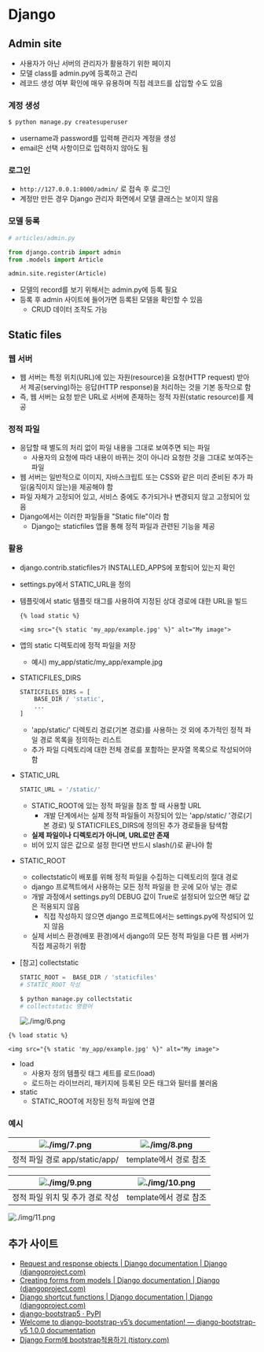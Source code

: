 # Django

## Admin site

- 사용자가 아닌 서버의 관리자가 활용하기 위한 페이지
- 모델 class를 admin.py에 등록하고 관리
- 레코드 생성 여부 확인에 매우 유용하며 직접 레코드를 삽입할 수도 있음

### 계정 생성

```bash
$ python manage.py createsuperuser
```

- username과 password를 입력해 관리자 계정을 생성
- email은 선택 사항이므로 입력하지 않아도 됨

### 로그인

-  `http://127.0.0.1:8000/admin/` 로 접속 후 로그인
- 계정만 만든 경우 Django 관리자 화면에서 모델 클래스는 보이지 않음

### 모델 등록

```python
# articles/admin.py

from django.contrib import admin
from .models import Article

admin.site.register(Article)
```

- 모델의 record를 보기 위해서는 admin.py에 등록 필요
- 등록 후 admin 사이트에 들어가면 등록된 모델을 확인할 수 있음
  - CRUD 데이터 조작도 가능

## Static files

### 웹 서버

- 웹 서버는 특정 위치(URL)에 있는 자원(resource)을 요청(HTTP request) 받아서 제공(serving)하는 응답(HTTP response)을 처리하는 것을 기본 동작으로 함
- 즉, 웹 서버는 요청 받은 URL로 서버에 존재하는 정적 자원(static resource)를 제공

### 정적 파일

- 응답할 때 별도의 처리 없이 파일 내용을 그대로 보여주면 되는 파일
  - 사용자의 요청에 따라 내용이 바뀌는 것이 아니라 요청한 것을 그대로 보여주는 파일
- 웹 서버는 일반적으로 이미지, 자바스크립트 또는 CSS와 같은 미리 준비된 추가 파일(움직이지 않는)을 제공해야 함
- 파일 자체가 고정되어 있고, 서비스 중에도 추가되거나 변경되지 않고 고정되어 있음
- Django에서는 이러한 파일들을 "Static file"이라 함
  - Django는 staticfiles 앱을 통해 정적 파일과 관련된 기능을 제공

### 활용

- django.contrib.staticfiles가 INSTALLED_APPS에 포함되어 있는지 확인

- settings.py에서 STATIC_URL을 정의

- 템플릿에서 static 템플릿 태그를 사용하여 지정된 상대 경로에 대한 URL을 빌드

  ```django
  {% load static %}
  
  <img src="{% static 'my_app/example.jpg' %}" alt="My image">
  ```

- 앱의 static 디렉토리에 정적 파일을 저장

  - 예시) my_app/static/my_app/example.jpg

- STATICFILES_DIRS

  ```python
  STATICFILES_DIRS = [
      BASE_DIR / 'static',
      ...
  ]
  ```

  - 'app/static/' 디렉토리 경로(기본 경로)를 사용하는 것 외에 추가적인 정적 파일 경로 목록을 정의하는 리스트
  - 추가 파일 디렉토리에 대한 전체 경로를 포함하는 문자열 목록으로 작성되어야 함

- STATIC_URL

  ```python
  STATIC_URL = '/static/'
  ```

  - STATIC_ROOT에 있는 정적 파일을 참조 할 때 사용할 URL
    - 개발 단계에서는 실제 정적 파일들이 저장되어 있는 'app/static/ '경로(기본 경로) 및 STATICFILES_DIRS에 정의된 추가 경로들을 탐색함
  - **실제 파일이나 디렉토리가 아니며, URL로만 존재**
  - 비어 있지 않은 값으로 설정 한다면 반드시 slash(/)로 끝나야 함

- STATIC_ROOT

  - collectstatic이 배포를 위해 정적 파일을 수집하는 디렉토리의 절대 경로
  - django 프로젝트에서 사용하는 모든 정적 파일을 한 곳에 모아 넣는 경로
  - 개발 과정에서 settings.py의 DEBUG 값이 True로 설정되어 있으면 해당 값은 적용되지 않음
    - 직접 작성하지 않으면 django 프로젝트에서는 settings.py에 작성되어 있지 않음
  - 실제 서비스 환경(배포 환경)에서 django의 모든 정적 파일을 다른 웹 서버가 직접 제공하기 위함

- [참고] collectstatic

  ```python
  STATIC_ROOT =  BASE_DIR / 'staticfiles'
  # STATIC_ROOT 작성
  ```

  ```bash
  $ python manage.py collectstatic
  # collectstatic 명령어
  ```

  ![./img/6.png](./img/6.png)

```django
{% load static %}

<img src="{% static 'my_app/example.jpg' %}" alt="My image">
```

- load
  - 사용자 정의 템플릿 태그 세트를 로드(load)
  - 로드하는 라이브러리, 패키지에 등록된 모든 태그와 필터를 불러옴
- static
  - STATIC_ROOT에 저장된 정적 파일에 연결

### 예시

|  ![./img/7.png](./img/7.png)   | ![./img/8.png](./img/8.png) |
| :----------------------------: | :-------------------------: |
| 정적 파일 경로 app/static/app/ |   template에서 경로 참조    |

|   ![./img/9.png](./img/9.png)    | ![./img/10.png](./img/10.png) |
| :------------------------------: | :---------------------------: |
| 정적 파일 위치 및 추가 경로 작성 |    template에서 경로 참조     |

![./img/11.png](./img/11.png)

## 추가 사이트

- [Request and response objects | Django documentation | Django (djangoproject.com)](https://docs.djangoproject.com/en/4.1/ref/request-response/)
- [Creating forms from models | Django documentation | Django (djangoproject.com)](https://docs.djangoproject.com/en/4.1/topics/forms/modelforms/)
- [Django shortcut functions | Django documentation | Django (djangoproject.com)](https://docs.djangoproject.com/en/4.1/topics/http/shortcuts/)
- [django-bootstrap5 · PyPI](https://pypi.org/project/django-bootstrap5/)
- [Welcome to django-bootstrap-v5’s documentation! — django-bootstrap-v5 1.0.0 documentation](https://django-bootstrap-v5.readthedocs.io/en/latest/)
- [Django Form에 bootstrap적용하기 (tistory.com)](https://hyun-am-coding.tistory.com/entry/Django-Form에-bootstrap적용하기)

